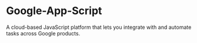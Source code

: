 # Google-App-Script
A cloud-based JavaScript platform that lets you integrate with and automate tasks across Google products.
